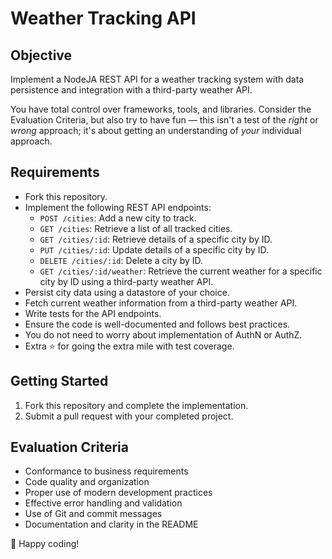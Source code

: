 # Weather Tracking API

## Objective
Implement a NodeJA REST API for a weather tracking system with data persistence and integration with a third-party weather API.

You have total control over frameworks, tools, and libraries. Consider the Evaluation Criteria, but also try to have fun — this isn't a test of the _right_ or _wrong_ approach; it's about getting an understanding of _your_ individual approach.

## Requirements
- Fork this repository.
- Implement the following REST API endpoints:
  - `POST /cities`: Add a new city to track.
  - `GET /cities`: Retrieve a list of all tracked cities.
  - `GET /cities/:id`: Retrieve details of a specific city by ID.
  - `PUT /cities/:id`: Update details of a specific city by ID.
  - `DELETE /cities/:id`: Delete a city by ID.
  - `GET /cities/:id/weather`: Retrieve the current weather for a specific city by ID using a third-party weather API.
- Persist city data using a datastore of your choice.
- Fetch current weather information from a third-party weather API.
- Write tests for the API endpoints.
- Ensure the code is well-documented and follows best practices.
- You do not need to worry about implementation of AuthN or AuthZ.
- Extra ⭐️ for going the extra mile with test coverage.

## Getting Started
1. Fork this repository and complete the implementation.
2. Submit a pull request with your completed project.

## Evaluation Criteria

- Conformance to business requirements
- Code quality and organization
- Proper use of modern development practices
- Effective error handling and validation
- Use of Git and commit messages
- Documentation and clarity in the README

🚀 Happy coding!

